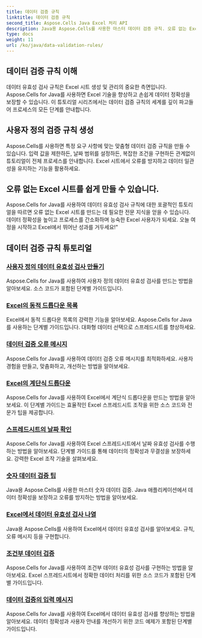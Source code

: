 ```yaml
---
title: 데이터 검증 규칙
linktitle: 데이터 검증 규칙
second_title: Aspose.Cells Java Excel 처리 API
description: Java용 Aspose.Cells를 사용한 마스터 데이터 검증 규칙. 오류 없는 Excel 시트를 만듭니다. 지금 포괄적인 튜토리얼을 살펴보세요!
type: docs
weight: 11
url: /ko/java/data-validation-rules/
---
```


## 데이터 검증 규칙 이해
데이터 유효성 검사 규칙은 Excel 시트 생성 및 관리의 중요한 측면입니다. Aspose.Cells for Java를 사용하면 Excel 기술을 향상하고 손쉽게 데이터 정확성을 보장할 수 있습니다. 이 튜토리얼 시리즈에서는 데이터 검증 규칙의 세계를 깊이 파고들어 프로세스의 모든 단계를 안내합니다.

## 사용자 정의 검증 규칙 생성
Aspose.Cells를 사용하면 특정 요구 사항에 맞는 맞춤형 데이터 검증 규칙을 만들 수 있습니다. 입력 값을 제한하든, 날짜 범위를 설정하든, 복잡한 조건을 구현하든 관계없이 튜토리얼이 전체 프로세스를 안내합니다. Excel 시트에서 오류를 방지하고 데이터 일관성을 유지하는 기능을 활용하세요.

## 오류 없는 Excel 시트를 쉽게 만들 수 있습니다.
Aspose.Cells for Java를 사용하여 데이터 유효성 검사 규칙에 대한 포괄적인 튜토리얼을 따르면 오류 없는 Excel 시트를 만드는 데 필요한 전문 지식을 얻을 수 있습니다. 데이터 정확성을 높이고 프로세스를 간소화하며 능숙한 Excel 사용자가 되세요. 오늘 여정을 시작하고 Excel에서 뛰어난 성과를 거두세요!"

## 데이터 검증 규칙 튜토리얼
### [사용자 정의 데이터 유효성 검사 만들기](./creating-custom-data-validation/)
Aspose.Cells for Java를 사용하여 사용자 정의 데이터 유효성 검사를 만드는 방법을 알아보세요. 소스 코드가 포함된 단계별 가이드입니다.
### [Excel의 동적 드롭다운 목록](./dynamic-dropdown-lists-in-excel/)
Excel에서 동적 드롭다운 목록의 강력한 기능을 알아보세요. Aspose.Cells for Java를 사용하는 단계별 가이드입니다. 대화형 데이터 선택으로 스프레드시트를 향상하세요.
### [데이터 검증 오류 메시지](./data-validation-error-messages/)
Aspose.Cells for Java를 사용하여 데이터 검증 오류 메시지를 최적화하세요. 사용자 경험을 만들고, 맞춤화하고, 개선하는 방법을 알아보세요.
### [Excel의 계단식 드롭다운](./cascading-dropdowns-in-excel/)
Aspose.Cells for Java를 사용하여 Excel에서 계단식 드롭다운을 만드는 방법을 알아보세요. 이 단계별 가이드는 효율적인 Excel 스프레드시트 조작을 위한 소스 코드와 전문가 팁을 제공합니다.
### [스프레드시트의 날짜 확인](./date-validation-in-spreadsheets/)
Aspose.Cells for Java를 사용하여 Excel 스프레드시트에서 날짜 유효성 검사를 수행하는 방법을 알아보세요. 단계별 가이드를 통해 데이터의 정확성과 무결성을 보장하세요. 강력한 Excel 조작 기술을 살펴보세요.
### [숫자 데이터 검증 팁](./numeric-data-validation-tips/)
Java용 Aspose.Cells를 사용한 마스터 숫자 데이터 검증. Java 애플리케이션에서 데이터 정확성을 보장하고 오류를 방지하는 방법을 알아보세요.
### [Excel에서 데이터 유효성 검사 나열](./list-data-validation-in-excel/)
Java용 Aspose.Cells를 사용하여 Excel에서 데이터 유효성 검사를 알아보세요. 규칙, 오류 메시지 등을 구현합니다.
### [조건부 데이터 검증](./conditional-data-validation/)
Aspose.Cells for Java를 사용하여 조건부 데이터 유효성 검사를 구현하는 방법을 알아보세요. Excel 스프레드시트에서 정확한 데이터 처리를 위한 소스 코드가 포함된 단계별 가이드입니다.
### [데이터 검증의 입력 메시지](./input-message-in-data-validation/)
Aspose.Cells for Java를 사용하여 Excel에서 데이터 유효성 검사를 향상하는 방법을 알아보세요. 데이터 정확성과 사용자 안내를 개선하기 위한 코드 예제가 포함된 단계별 가이드입니다.